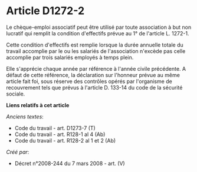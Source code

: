 # Article D1272-2

Le chèque-emploi associatif peut être utilisé par toute association à but non lucratif qui remplit la condition d'effectifs
prévue au 1° de l'article L. 1272-1. 

Cette condition d'effectifs est remplie lorsque la durée annuelle totale du travail accomplie par le ou les salariés de
l'association n'excède pas celle accomplie par trois salariés employés à temps plein. 

Elle s'apprécie chaque année par référence à l'année civile précédente. A défaut de cette référence, la déclaration sur
l'honneur prévue au même article fait foi, sous réserve des contrôles opérés par l'organisme de recouvrement tels que prévus
à l'article D. 133-14 du code de la sécurité sociale.

**Liens relatifs à cet article**

_Anciens textes_:

  - Code du travail - art. D1273-7 (T)
  - Code du travail - art. R128-1 al 4 (Ab)
  - Code du travail - art. R128-2 al 1 et 2 (Ab)

_Créé par_:

  - Décret n°2008-244 du 7 mars 2008 - art. (V)
